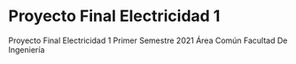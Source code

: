 # Proyecto Final Electricidad 1
Proyecto Final Electricidad 1
Primer Semestre 2021
Área Común Facultad De Ingeniería
